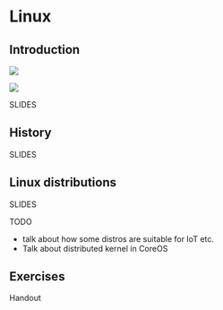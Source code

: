 # Linux

## Introduction 
![](http://www.extremetech.com/wp-content/uploads/2012/01/linux.jpg)  

![](http://student.sut.ac.th/m5440054/wp-content/uploads/2011/08/LinuxDistributions1.jpg)

SLIDES

## History
SLIDES

## Linux distributions
SLIDES

TODO
* talk about how some distros are suitable for IoT etc.
* Talk about distributed kernel in CoreOS

## Exercises
Handout